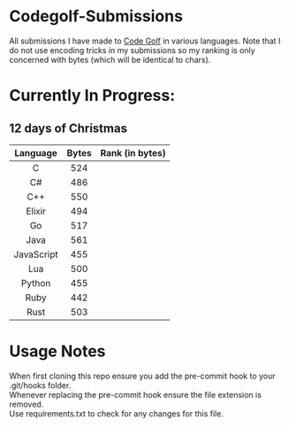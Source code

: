 
# Codegolf-Submissions
All submissions I have made to [Code Golf](https://code.golf/) in various languages. Note that I do not use encoding tricks in my submissions so my ranking is only concerned with bytes (which will be identical to chars).
# Currently In Progress:
## 12 days of Christmas
| Language | Bytes | Rank (in bytes)
|:---:|:---:|:---:|
|C|524||
|C#|486||
|C++|550||
|Elixir|494||
|Go|517||
|Java|561||
|JavaScript|455||
|Lua|500||
|Python|455||
|Ruby|442||
|Rust|503||



# Usage Notes
When first cloning this repo ensure you add the pre-commit hook to your .git/hooks folder.<br>
Whenever replacing the pre-commit hook ensure the file extension is removed.<br>
Use requirements.txt to check for any changes for this file.<br>
